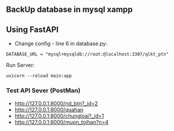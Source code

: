 ## BackUp database in mysql xampp

## Using FastAPI


* Change config - line 6 in database.py:
```
DATABASE_URL = "mysql+mysqldb://root:@localhost:3307/qlkt_ptn"
```
Run Server:
```
uvicorn --reload main:app
```
### Test API Sever (PostMan)
- http://127.0.0.1:8000/nd_btn?_id=2
- http://127.0.0.1:8000/quahan
- http://127.0.0.1:8000/chungloai?_id=1
- http://127.0.0.1:8000/muon_toihan?n=4
